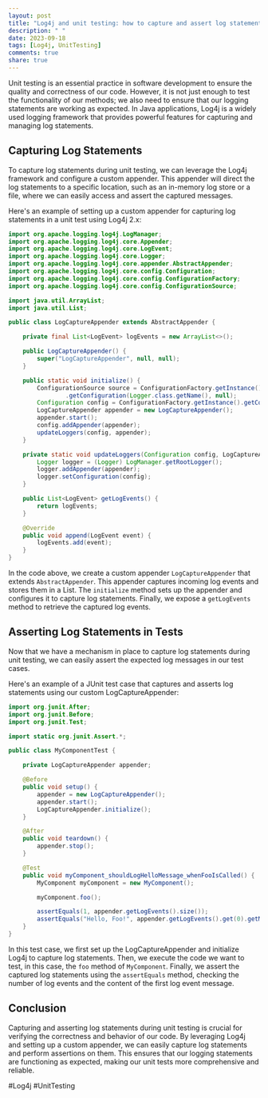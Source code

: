 ```yaml
---
layout: post
title: "Log4j and unit testing: how to capture and assert log statements in Java tests"
description: " "
date: 2023-09-18
tags: [Log4j, UnitTesting]
comments: true
share: true
---
```


Unit testing is an essential practice in software development to ensure the quality and correctness of our code. However, it is not just enough to test the functionality of our methods; we also need to ensure that our logging statements are working as expected. In Java applications, Log4j is a widely used logging framework that provides powerful features for capturing and managing log statements.

## Capturing Log Statements

To capture log statements during unit testing, we can leverage the Log4j framework and configure a custom appender. This appender will direct the log statements to a specific location, such as an in-memory log store or a file, where we can easily access and assert the captured messages.

Here's an example of setting up a custom appender for capturing log statements in a unit test using Log4j 2.x:

```java
import org.apache.logging.log4j.LogManager;
import org.apache.logging.log4j.core.Appender;
import org.apache.logging.log4j.core.LogEvent;
import org.apache.logging.log4j.core.Logger;
import org.apache.logging.log4j.core.appender.AbstractAppender;
import org.apache.logging.log4j.core.config.Configuration;
import org.apache.logging.log4j.core.config.ConfigurationFactory;
import org.apache.logging.log4j.core.config.ConfigurationSource;

import java.util.ArrayList;
import java.util.List;

public class LogCaptureAppender extends AbstractAppender {

    private final List<LogEvent> logEvents = new ArrayList<>();

    public LogCaptureAppender() {
        super("LogCaptureAppender", null, null);
    }

    public static void initialize() {
        ConfigurationSource source = ConfigurationFactory.getInstance()
                .getConfiguration(Logger.class.getName(), null);
        Configuration config = ConfigurationFactory.getInstance().getConfiguration(source);
        LogCaptureAppender appender = new LogCaptureAppender();
        appender.start();
        config.addAppender(appender);
        updateLoggers(config, appender);
    }

    private static void updateLoggers(Configuration config, LogCaptureAppender appender) {
        Logger logger = (Logger) LogManager.getRootLogger();
        logger.addAppender(appender);
        logger.setConfiguration(config);
    }

    public List<LogEvent> getLogEvents() {
        return logEvents;
    }

    @Override
    public void append(LogEvent event) {
        logEvents.add(event);
    }
}
```

In the code above, we create a custom appender `LogCaptureAppender` that extends `AbstractAppender`. This appender captures incoming log events and stores them in a List. The `initialize` method sets up the appender and configures it to capture log statements. Finally, we expose a `getLogEvents` method to retrieve the captured log events.

## Asserting Log Statements in Tests

Now that we have a mechanism in place to capture log statements during unit testing, we can easily assert the expected log messages in our test cases.

Here's an example of a JUnit test case that captures and asserts log statements using our custom LogCaptureAppender:

```java
import org.junit.After;
import org.junit.Before;
import org.junit.Test;

import static org.junit.Assert.*;

public class MyComponentTest {

    private LogCaptureAppender appender;

    @Before
    public void setup() {
        appender = new LogCaptureAppender();
        appender.start();
        LogCaptureAppender.initialize();
    }

    @After
    public void teardown() {
        appender.stop();
    }

    @Test
    public void myComponent_shouldLogHelloMessage_whenFooIsCalled() {
        MyComponent myComponent = new MyComponent();

        myComponent.foo();

        assertEquals(1, appender.getLogEvents().size());
        assertEquals("Hello, Foo!", appender.getLogEvents().get(0).getMessage().getFormattedMessage());
    }
}
```

In this test case, we first set up the LogCaptureAppender and initialize Log4j to capture log statements. Then, we execute the code we want to test, in this case, the `foo` method of `MyComponent`. Finally, we assert the captured log statements using the `assertEquals` method, checking the number of log events and the content of the first log event message.

## Conclusion

Capturing and asserting log statements during unit testing is crucial for verifying the correctness and behavior of our code. By leveraging Log4j and setting up a custom appender, we can easily capture log statements and perform assertions on them. This ensures that our logging statements are functioning as expected, making our unit tests more comprehensive and reliable.

#Log4j #UnitTesting